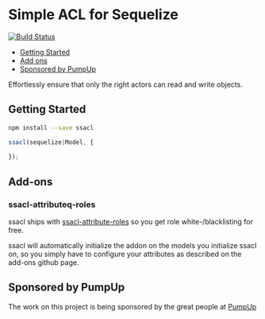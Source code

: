 # Simple ACL for Sequelize

[![Build Status](https://travis-ci.org/mickhansen/ssacl.svg?branch=master)](https://travis-ci.org/mickhansen/ssacl)

- [Getting Started](#getting-started)
- [Add ons](#add-ons)
- [Sponsored by PumpUp](#pumpup)

Effortlessly ensure that only the right actors can read and write objects.

## Getting Started

```sh
npm install --save ssacl
```

```js
ssacl(sequelize|Model, {
    
});
```

## Add-ons

### ssacl-attributeq-roles

ssacl ships with [ssacl-attribute-roles](https://github.com/mickhansen/ssacl-attribute-roles) so you get role white-/blacklisting for free.

ssacl will automatically initialize the addon on the models you initialize ssacl on, so you simply have to configure your attributes as described on the add-ons github page.

## Sponsored by PumpUp

The work on this project is being sponsored by the great people at [PumpUp](http://pumpup.co/)
